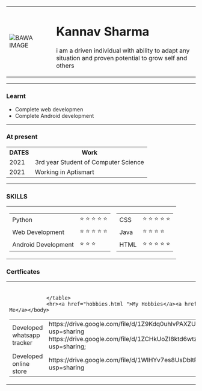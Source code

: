 <!DOCTYPE html>
<html lang="en">

<head>
    <meta charset="UTF-8">
    <meta http-equiv="X-UA-Compatible" content="IE=edge">
    <meta name="viewport" content="width=device-width, initial-scale=1.0">
    <title>Document</title>
    <link rel="stylesheet" href="/style.css">
</head>

<body>
    <table cellspacing=" 20 ">
        <tr>
            <td><img src="BAWA.png " alt="BAWA IMAGE "></td>
            <td>
                <h1>Kannav Sharma</h1>
                <p>i am a driven individual with ability to adapt any
                    <br>situation and proven potential to grow self and others </p>
                </nobr>
            </td>
        </tr>
    </table>
    <hr>
    <h3>Learnt </h3>
    <ul>
        <li>Complete web developmen</li>
        <li>Complete Android development</li>
    </ul>
    <hr>
    <h3>At present</h3>
    <table>
        <tr>
            <th>DATES </th>
            <th>Work </th>
        </tr>
        <tr>
            <td>2021 </td>
            <td> 3rd year Student of Computer Science</td>
        </tr>
        <tr>
            <td>2021 </td>
            <td>Working in Aptismart</td>
        </tr>
    </table>
    <hr>
    <h3>SKILLS</h3>
    <table cell spacing="10 ">
        <tr>
            <td>
                <table>
                    <tr>
                        <td>Python</td>
                        <td>&#11088; &#11088; &#11088; &#11088; &#11088;
                        </td>
                    </tr>
                    <tr>
                        <td>Web Development </td>
                        <td>&#11088; &#11088; &#11088; &#11088; &#11088;
                        </td>
                    </tr>
                    <tr>
                        <td>Android Development </td>
                        <td>&#11088; &#11088; &#11088; </td>
                    </tr>
                </table>
            </td>
            <td>
                <table cell spacing="10 ">
                    <tr>
                        <td>CSS</td>
                        <td>&#11088; &#11088; &#11088; &#11088; &#11088;
                        </td>
                    </tr>
                    <tr>
                        <td>Java</td>
                        <td>&#11088; &#11088; &#11088; &#11088;
                        </td>
                    </tr>
                    <tr>
                        <td> HTML</td>
                        <td>&#11088; &#11088; &#11088; &#11088; &#11088 </td>
                    </tr>
                </table>
            </td>
        </tr>
    </table>
    <h3>Certficates</h3>
    <table cell spacing="10 ">
        <tr>
            <td>
                <table>
                    <tr>
                        <td>Developed whatsapp tracker</td>
                        <td>https://drive.google.com/file/d/1Z9Kdq0uhlvPAXZUrMQR8O_Qw1VDvcAe8/view?usp=sharing
                            <br>https://drive.google.com/file/d/1ZCHkUoZI8ktd6wtz11P2xEUVKUTq12Zp/view?usp=sharing; </td>
                    </tr>
                    <br>
                    <tr>
                        <td> Developed online store</td>
                        <td> https://drive.google.com/file/d/1WlHYv7es8UsDbltRwlJ9DJ_1jNCF7TL4/view?usp=sharing</td>
                    </tr>

                </table>
                <hr><a href="hobbies.html ">My Hobbies</a><a href="contact.html ">Contact Me</a></body>

</html>
